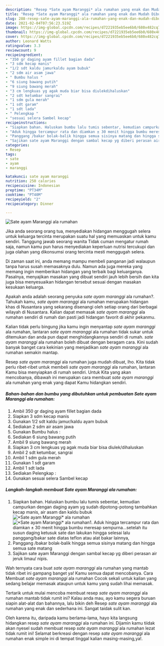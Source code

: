 ```yaml
---
description: "Resep *Sate ayam Maranggi* ala rumahan yang enak dan Mudah Dibuat"
title: "Resep *Sate ayam Maranggi* ala rumahan yang enak dan Mudah Dibuat"
slug: 288-resep-sate-ayam-maranggi-ala-rumahan-yang-enak-dan-mudah-dibuat
date: 2021-02-04T07:56:23.519Z
image: https://img-global.cpcdn.com/recipes/d7221935eb5ee6b0/680x482cq70/sate-ayam-maranggi-ala-rumahan-foto-resep-utama.jpg
thumbnail: https://img-global.cpcdn.com/recipes/d7221935eb5ee6b0/680x482cq70/sate-ayam-maranggi-ala-rumahan-foto-resep-utama.jpg
cover: https://img-global.cpcdn.com/recipes/d7221935eb5ee6b0/680x482cq70/sate-ayam-maranggi-ala-rumahan-foto-resep-utama.jpg
author: Leonard Watts
ratingvalue: 3.3
reviewcount: 9
recipeingredient:
- "350 gr daging ayam fillet bagian dada"
- "3 sdm kecap manis"
- "1/2 sdt kaldu jamurkaldu ayam bubuk"
- "2 sdm air asam jawa"
- " Bumbu halus "
- "6 siung bawang putih"
- "9 siung bawang merah"
- "3 cm lengkuas yg agak muda biar bisa diulekdihaluskan"
- "2 sdt ketumbar sangrai"
- "1 sdm gula merah"
- "1 sdt garam"
- "1 sdt lada"
- " Pelengkap "
- "sesuai selera Sambel kecap"
recipeinstructions:
- "Siapkan bahan. Haluskan bumbu lalu tumis sebentar, kemudian campurkan dengan daging ayam yg sudah dipotong-potong tambahkan kecap manis, air asam dan kaldu bubuk"
- "Aduk hingga tercampur rata dan diamkan ± 30 menit hingga bumbu meresap sempurna...setelah itu susun daging ketusuk sate dan lakukan hingga selesai lalu panggang/bakar sate diatas teflon atau alat bakar lainnya,"
- "Panggang /bakar bolak-balik hingga semua sisinya matang dan hingga semua sate matang"
- "Sajikan sate ayam Maranggi dengan sambal kecap yg diberi perasan air jeruk limau/ nipis."
categories:
- Resep
tags:
- sate
- ayam
- maranggi

katakunci: sate ayam maranggi 
nutrition: 250 calories
recipecuisine: Indonesian
preptime: "PT34M"
cooktime: "PT40M"
recipeyield: "2"
recipecategory: Dinner

---
```



![*Sate ayam Maranggi* ala rumahan](https://img-global.cpcdn.com/recipes/d7221935eb5ee6b0/680x482cq70/sate-ayam-maranggi-ala-rumahan-foto-resep-utama.jpg)

Jika anda seorang orang tua, menyediakan hidangan menggugah selera untuk keluarga tercinta merupakan suatu hal yang memuaskan untuk kamu sendiri. Tanggung jawab seorang  wanita Tidak cuman mengatur rumah saja, namun kamu pun harus menyediakan keperluan nutrisi tercukupi dan juga olahan yang dikonsumsi orang tercinta mesti menggugah selera.

Di zaman  saat ini, anda memang mampu membeli panganan jadi walaupun tanpa harus susah memasaknya dulu. Namun ada juga mereka yang memang ingin memberikan hidangan yang terbaik bagi keluarganya. Pasalnya, menyajikan masakan yang dibuat sendiri jauh lebih bersih dan kita juga bisa menyesuaikan hidangan tersebut sesuai dengan masakan kesukaan keluarga. 



Apakah anda adalah seorang penyuka *sate ayam maranggi* ala rumahan?. Tahukah kamu, *sate ayam maranggi* ala rumahan merupakan hidangan khas di Nusantara yang sekarang disenangi oleh setiap orang dari berbagai wilayah di Nusantara. Kalian dapat memasak *sate ayam maranggi* ala rumahan sendiri di rumah dan pasti jadi hidangan favorit di akhir pekanmu.

Kalian tidak perlu bingung jika kamu ingin menyantap *sate ayam maranggi* ala rumahan, lantaran *sate ayam maranggi* ala rumahan tidak sukar untuk ditemukan dan anda pun dapat menghidangkannya sendiri di rumah. *sate ayam maranggi* ala rumahan boleh dibuat dengan beragam cara. Kini sudah banyak banget cara kekinian yang menjadikan *sate ayam maranggi* ala rumahan semakin mantap.

Resep *sate ayam maranggi* ala rumahan juga mudah dibuat, lho. Kita tidak perlu ribet-ribet untuk membeli *sate ayam maranggi* ala rumahan, lantaran Kamu bisa menyiapkan di rumah sendiri. Untuk Kita yang akan mencobanya, dibawah ini merupakan cara membuat *sate ayam maranggi* ala rumahan yang enak yang dapat Kamu hidangkan sendiri.

<!--inarticleads1-->

##### Bahan-bahan dan bumbu yang dibutuhkan untuk pembuatan *Sate ayam Maranggi* ala rumahan:

1. Ambil 350 gr daging ayam fillet bagian dada
1. Siapkan 3 sdm kecap manis
1. Gunakan 1/2 sdt kaldu jamur/kaldu ayam bubuk
1. Sediakan 2 sdm air asam jawa
1. Gunakan  Bumbu halus :
1. Sediakan 6 siung bawang putih
1. Ambil 9 siung bawang merah
1. Siapkan 3 cm lengkuas yg agak muda biar bisa diulek/dihaluskan
1. Ambil 2 sdt ketumbar, sangrai
1. Ambil 1 sdm gula merah
1. Gunakan 1 sdt garam
1. Ambil 1 sdt lada
1. Sediakan  Pelengkap :
1. Gunakan sesuai selera Sambel kecap




<!--inarticleads2-->

##### Langkah-langkah membuat *Sate ayam Maranggi* ala rumahan:

1. Siapkan bahan. Haluskan bumbu lalu tumis sebentar, kemudian campurkan dengan daging ayam yg sudah dipotong-potong tambahkan kecap manis, air asam dan kaldu bubuk
<img src="https://img-global.cpcdn.com/steps/680259f8e7628ebd/160x128cq70/sate-ayam-maranggi-ala-rumahan-langkah-memasak-1-foto.jpg" alt="*Sate ayam Maranggi* ala rumahan"><img src="https://img-global.cpcdn.com/steps/e4ebdd05ff766803/160x128cq70/sate-ayam-maranggi-ala-rumahan-langkah-memasak-1-foto.jpg" alt="*Sate ayam Maranggi* ala rumahan">1. Aduk hingga tercampur rata dan diamkan ± 30 menit hingga bumbu meresap sempurna...setelah itu susun daging ketusuk sate dan lakukan hingga selesai lalu panggang/bakar sate diatas teflon atau alat bakar lainnya,
1. Panggang /bakar bolak-balik hingga semua sisinya matang dan hingga semua sate matang
1. Sajikan sate ayam Maranggi dengan sambal kecap yg diberi perasan air jeruk limau/ nipis.




Wah ternyata cara buat *sate ayam maranggi* ala rumahan yang mantab tidak ribet ini gampang banget ya! Kamu semua dapat mencobanya. Cara Membuat *sate ayam maranggi* ala rumahan Cocok sekali untuk kalian yang sedang belajar memasak ataupun untuk kamu yang sudah lihai memasak.

Tertarik untuk mulai mencoba membuat resep *sate ayam maranggi* ala rumahan mantab tidak rumit ini? Kalau anda mau, ayo kamu segera buruan siapin alat-alat dan bahannya, lalu bikin deh Resep *sate ayam maranggi* ala rumahan yang enak dan sederhana ini. Sangat taidak sulit kan. 

Oleh karena itu, daripada kamu berlama-lama, hayo kita langsung hidangkan resep *sate ayam maranggi* ala rumahan ini. Dijamin kamu tiidak akan nyesel sudah membuat resep *sate ayam maranggi* ala rumahan lezat tidak rumit ini! Selamat berkreasi dengan resep *sate ayam maranggi* ala rumahan enak simple ini di tempat tinggal kalian masing-masing,ya!.

